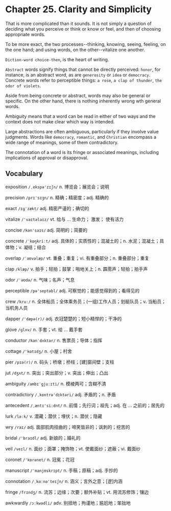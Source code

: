 # Chapter 25. Clarity and Simplicity

That is more complicated than it sounds. It is not simply a question of deciding what you perceive or think or know or feel, and then of choosing appropriate words.

To be more exact, the two processes--thinking, knowing, seeing, feeling, on the one hand; and using words, on the other--vitalize one another.

`Diction-word choice-then`, is the heart of writing.

`Abstract` words signify things that cannot be directly perceived: `honor`, for instance, is an abstract word, as are `generosity` or `idea` or `democracy`. Concrete words refer to perceptible things: `a rose`, `a clap of thunder`, `the odor of violets`.

Aside from being concrete or abstract, words may also be general or specific. On the other hand, there is nothing inherently wrong wth general words.

Ambiguity means that a word can be read in either of two ways and the context does not make clear which way is intended.

Large abstractions are often ambiguous, particularly if they involve value judgments. Words like `democracy`, `romantic`, and `Christian` encompass a wide range of meanings, some of them contradictory.

The connotation of a word is its fringe or associated meanings, including implications of approval or disapproval.



## Vocabulary

exposition `/ˌekspə'zɪʃn/` n. 博览会；展览会；说明

precision `/prɪˈsɪʒn/` n. 精确；精密度；adj. 精确的

exact `/ɪɡˈzækt/` adj. 精密严谨的；确切的

vitalize `/'vaɪtəlaɪz/` vt. 给与 ... 生命力； 激发； 使有活力

concise `/kən'saɪs/` adj. 简明的；简要的

concrete `/ˈkɒŋkriːt/` adj. 具体的；实质性的；混凝土的；n. 水泥；混凝土；具体物；v. 凝结；结合

overlap `/ˈəʊvəlæp/` vt. 重叠；重复；vi. 有重叠部分；n. 重叠部分；重复

clap `/klæp/` v. 拍手；轻拍；鼓掌；啪地关上；n. 霹雳声；轻拍；拍手声

odor `/ˈəʊdə/` n. 气味；名声；气息

perceptible `/pə'septəbl/` adj. 可察觉的；能感觉得到的；看得见的

crew `/kruː/` n. 全体船员；全体乘务员；(一组)工作人员；划艇队员；v. 当船员；当机务人员

dapper `/'dæpə(r)/` adj. 衣冠楚楚的；短小精悍的；干净的

glove `/ɡlʌv/` n. 手套；vt. 给 ... 戴手套

conductor `/kənˈdʌktər/` n. 售票员；导体；指挥

cottage `/'kɒtɪdʒ/` n. 小屋；村舍

pier `/pɪə(r)/` n. 码头；桥墩；桥柱；[建]窗间壁；支柱

jut `/dʒʌt/` n. 突出；突出部分；v. 突出；伸出；凸出

ambiguity `/ambɪˈɡjuːɪti/` n. 模棱两可；含糊不清

contradictory `/ˌkɒntrə'dɪktəri/` adj. 矛盾的；n. 矛盾

antecedent `/ˌæntɪ'siːdnt/` n. 前情；先行词；祖先；adj. 在 ... 之前的；居先的

lurk `/ləːk/` v. 潜藏；潜伏；埋伏；n. 潜伏；隐藏

wry `/raɪ/` adj. 面部肌肉扭曲的；啼笑皆非的；讽刺的；挖苦的

bridal `/'braɪdl/` adj. 新娘的；婚礼的

veil `/veɪl/` n. 面纱；面罩；掩饰物；vt. 使戴面纱；遮蔽；vi. 戴面纱

coronet `/'kɒrənet/` n. 冠冕；花冠

manuscript `/ˈmanjʊskrɪpt/` n. 手稿；原稿；adj. 手抄的

connotation `/ˌkɑːnə'teɪʃn/` n. 涵义；言外之意；[逻]内涵

fringe `/frɪndʒ/` n. 流苏；边缘；次要；额外补贴；vt. 用流苏修饰；镶边

awkwardly `/ɔːkwədli/` adv. 别扭地；拘谨地；尴尬地；笨拙地

